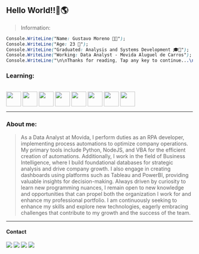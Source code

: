 ## Hello World!!👋🌎 
> Information:
```CSS  
Console.WriteLine("Name: Gustavo Moreno 🧑‍💻");  
Console.WriteLine("Age: 23 🚀"); 
Console.WriteLine("Graduated: Analysis and Systems Development 🎓💼");
Console.WriteLine("Working: Data Analyst - Movida Aluguel de Carros");
Console.WriteLine("\n\nThanks for reading, Tap any key to continue...\n\n\n");
```

### Learning:
<div style="display: inline_block"><br>
   <img align="center" height="40" widht="40" src="https://static-00.iconduck.com/assets.00/python-icon-2048x2037-lpg0vgkm.png">
   <img align="center" height="40" widht="40" src="https://upload.wikimedia.org/wikipedia/commons/thumb/d/d9/Node.js_logo.svg/2560px-Node.js_logo.svg.png">
   <img align="center" height="40" widht="40" src="https://serkonda7.gallerycdn.vsassets.io/extensions/serkonda7/vscode-vba/0.9.5/1701519272711/Microsoft.VisualStudio.Services.Icons.Default"/> 
   <img align="center" height="40" widht="40" src="https://cdn-icons-png.flaticon.com/512/5968/5968292.png">
   <img align="center" height="40" widht="40" src="https://seeklogo.com/images/G/google-big-query-logo-AC63E7C329-seeklogo.com.png">
   <img align="center" height="40" widht="40" src="https://repository-images.githubusercontent.com/44662669/f3f5c080-808b-11ea-9713-2bea65875d95">
   <img align="center" height="40" widht="40" src="https://static-00.iconduck.com/assets.00/power-bi-icon-1536x2048-0xah5g2o.png">
   <img align="center" height="40" widht="40" src="https://iconape.com/wp-content/png_logo_vector/tableau-software.png">
</div>

---
### About me:
>As a Data Analyst at Movida, I perform duties as an RPA developer, implementing process automations to optimize company operations. My primary tools include Python, NodeJS, and VBA for the efficient creation of automations. Additionally, I work in the field of Business Intelligence, where I build foundational databases for strategic analysis and drive company growth. I also engage in creating dashboards using platforms such as Tableau and PowerBI, providing valuable insights for decision-making. Always driven by curiosity to learn new programming nuances, I remain open to new knowledge and opportunities that can propel both the organization I work for and enhance my professional portfolio. I am continuously seeking to enhance my skills and explore new technologies, eagerly embracing challenges that contribute to my growth and the success of the team.
 
---
    
#### Contact

**[<img src="https://img.shields.io/badge/LinkedIn-0077B5?style=for-the-badge&logo=linkedin&logoColor=white" />](https://www.linkedin.com/in/gustavo-moreno-5803a0229/)** **[<img src= "https://img.shields.io/badge/website-000000?style=for-the-badge&logo=About.me&logoColor=white"/>](https://gustavomsv.github.io/#home)** **[<img src="https://img.shields.io/badge/Gmail-D14836?style=for-the-badge&logo=gmail&logoColor=white" />](https://mail.google.com/mail/u/0/?tab=rm&ogbl#inbox?compose=GTvVlcRzBWWrFZfTJxhqxtxxQKbrkrvcwwTCLmFSgrCqkjGNkHbTGvlbWGDjfxJqlVcbZWSQMBkDs)** **[<img src= "https://img.shields.io/badge/WhatsApp-25D366?style=for-the-badge&logo=whatsapp&logoColor=white"/>](https://wa.me/+5511997868798)**


<!---
GustavoMSV/GustavoMSV is a ✨ special ✨ repository because its `README.md` (this file) appears on your GitHub profile.
You can click the Preview link to take a look at your changes.
--->
